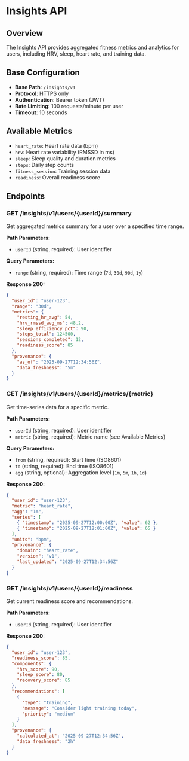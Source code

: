 # Insights API

## Overview
The Insights API provides aggregated fitness metrics and analytics for users, including HRV, sleep, heart rate, and training data.

## Base Configuration
- **Base Path**: `/insights/v1`
- **Protocol**: HTTPS only
- **Authentication**: Bearer token (JWT)
- **Rate Limiting**: 100 requests/minute per user
- **Timeout**: 10 seconds

## Available Metrics
- `heart_rate`: Heart rate data (bpm)
- `hrv`: Heart rate variability (RMSSD in ms)
- `sleep`: Sleep quality and duration metrics
- `steps`: Daily step counts
- `fitness_session`: Training session data
- `readiness`: Overall readiness score

## Endpoints

### GET /insights/v1/users/{userId}/summary
Get aggregated metrics summary for a user over a specified time range.

**Path Parameters:**
- `userId` (string, required): User identifier

**Query Parameters:**
- `range` (string, required): Time range (`7d`, `30d`, `90d`, `1y`)

**Response 200:**
```json
{
  "user_id": "user-123",
  "range": "30d",
  "metrics": {
    "resting_hr_avg": 54,
    "hrv_rmssd_avg_ms": 48.2,
    "sleep_efficiency_pct": 90,
    "steps_total": 124500,
    "sessions_completed": 12,
    "readiness_score": 85
  },
  "provenance": { 
    "as_of": "2025-09-27T12:34:56Z",
    "data_freshness": "5m"
  }
}
```

### GET /insights/v1/users/{userId}/metrics/{metric}
Get time-series data for a specific metric.

**Path Parameters:**
- `userId` (string, required): User identifier
- `metric` (string, required): Metric name (see Available Metrics)

**Query Parameters:**
- `from` (string, required): Start time (ISO8601)
- `to` (string, required): End time (ISO8601)
- `agg` (string, optional): Aggregation level (`1m`, `5m`, `1h`, `1d`)

**Response 200:**
```json
{
  "user_id": "user-123",
  "metric": "heart_rate",
  "agg": "1m",
  "series": [
    { "timestamp": "2025-09-27T12:00:00Z", "value": 62 },
    { "timestamp": "2025-09-27T12:01:00Z", "value": 65 }
  ],
  "units": "bpm",
  "provenance": { 
    "domain": "heart_rate", 
    "version": "v1",
    "last_updated": "2025-09-27T12:34:56Z"
  }
}
```

### GET /insights/v1/users/{userId}/readiness
Get current readiness score and recommendations.

**Path Parameters:**
- `userId` (string, required): User identifier

**Response 200:**
```json
{
  "user_id": "user-123",
  "readiness_score": 85,
  "components": {
    "hrv_score": 90,
    "sleep_score": 80,
    "recovery_score": 85
  },
  "recommendations": [
    {
      "type": "training",
      "message": "Consider light training today",
      "priority": "medium"
    }
  ],
  "provenance": {
    "calculated_at": "2025-09-27T12:34:56Z",
    "data_freshness": "2h"
  }
}
```
